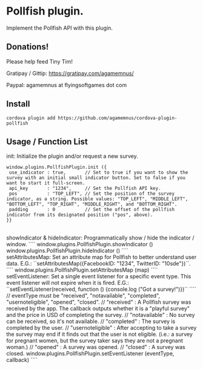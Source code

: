 Pollfish plugin.
==================

Implement the Pollfish API with this plugin.


Donations!
----------------------
Please help feed Tiny Tim!

Gratipay / Gittip: https://gratipay.com/agamemnus/

Paypal: agamemnus at flyingsoftgames dot com


Install
----------------------
````
cordova plugin add https://github.com/agamemnus/cordova-plugin-pollfish
````

Usage / Function List
----------------------

init: Initialize the plugin and/or request a new survey.
````
window.plugins.PollfishPlugin.init ({
 use_indicator : true,       // Set to true if you want to show the survey with an initial small indicator button. Set to false if you want to start it full-screen.
 api_key       : "1234",     // Set the Pollfish API key.
 pos           : "TOP_LEFT", // Set the position of the survey indicator, as a string. Possible values: "TOP_LEFT", "MIDDLE_LEFT", "BOTTOM_LEFT", "TOP_RIGHT", "MIDDLE_RIGHT", and "BOTTOM_RIGHT".
 padding       : 0           // Set the offset of the pollfish indicator from its designated position ("pos", above).
}}
````
<br/>
showIndicator & hideIndicator: Programmatically show / hide the indicator / window.
````
window.plugins.PollfishPlugin.showIndicator ()
window.plugins.PollfishPlugin.hideIndicator ()
````
<br/>
setAttributesMap: Set an attribute map for Pollfish to better understand user data.
E.G.: ``setAttributesMap({FacebookID: "1234", TwitterID: "10sde"})``.
````
window.plugins.PollfishPlugin.setAttributesMap (map)
````
<br/>
setEventListener: Set a single event listener for a specific event type. This event listener will not expire when it is fired.
E.G.: ``setEventListener(received, function () {console.log ("Got a survey!")})``
````
 // eventType must be "received", "notavailable", "completed", "usernoteligible", "opened", "closed".
 // "received"        : A Pollfish survey was received by the app. The callback outputs whether it is a "playful survey" and the price in USD of completing the survey.
 // "notavailable"    : No survey can be received, so it's not available.
 // "completed"       : The survey is completed by the user.
 // "usernoteligible" : After accepting to take a survey the survey may end if it finds out that the user is not eligible. (i.e.: a survey for pregnant women, but the survey taker says they are not a pregnant woman.)
 // "opened"          : A survey was opened.
 // "closed"          : A survey was closed.
window.plugins.PollfishPlugin.setEventListener (eventType, callback)
````
